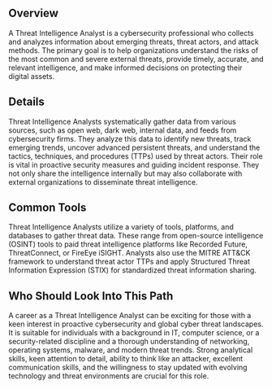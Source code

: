 ## Overview

A Threat Intelligence Analyst is a cybersecurity professional who collects and analyzes information about emerging threats, threat actors, and attack methods. The primary goal is to help organizations understand the risks of the most common and severe external threats, provide timely, accurate, and relevant intelligence, and make informed decisions on protecting their digital assets.

## Details

Threat Intelligence Analysts systematically gather data from various sources, such as open web, dark web, internal data, and feeds from cybersecurity firms. They analyze this data to identify new threats, track emerging trends, uncover advanced persistent threats, and understand the tactics, techniques, and procedures (TTPs) used by threat actors. Their role is vital in proactive security measures and guiding incident response. They not only share the intelligence internally but may also collaborate with external organizations to disseminate threat intelligence.

## Common Tools

Threat Intelligence Analysts utilize a variety of tools, platforms, and databases to gather threat data. These range from open-source intelligence (OSINT) tools to paid threat intelligence platforms like Recorded Future, ThreatConnect, or FireEye iSIGHT. Analysts also use the MITRE ATT&CK framework to understand threat actor TTPs and apply Structured Threat Information Expression (STIX) for standardized threat information sharing.

## Who Should Look Into This Path

A career as a Threat Intelligence Analyst can be exciting for those with a keen interest in proactive cybersecurity and global cyber threat landscapes. It is suitable for individuals with a background in IT, computer science, or a security-related discipline and a thorough understanding of networking, operating systems, malware, and modern threat trends. Strong analytical skills, keen attention to detail, ability to think like an attacker, excellent communication skills, and the willingness to stay updated with evolving technology and threat environments are crucial for this role.
